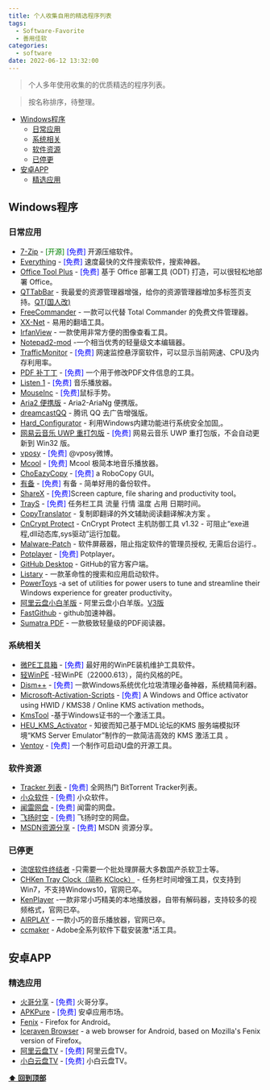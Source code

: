```yaml
---
title: 个人收集自用的精选程序列表
tags:
  - Software-Favorite
  - 善用佳软
categories:
  - software
date: 2022-06-12 13:32:00
---
```

> 个人多年使用收集的的优质精选的程序列表。

> 按名称排序，待整理。

- [Windows程序](#Windows程序)
  - [日常应用](#日常应用)
  - [系统相关](#系统相关)
  - [软件资源](#软件资源)
  - [已停更](#已停更)
- [安卓APP](#安卓APP)
  - [精选应用](#精选应用)
<!--more-->
## Windows程序

### 日常应用

- [7-Zip](https://sparanoid.com/lab/7z/) - <font color=#008000>[开源]</font> <font color=Blue>[免费]</font> 开源压缩软件。
- [Everything](https://www.voidtools.com/) - <font color=Blue>[免费]</font> 速度最快的文件搜索软件，搜索神器。 
- [Office Tool Plus](https://otp.landian.la/) -  <font color=Blue>[免费]</font> 基于 Office 部署工具 (ODT) 打造，可以很轻松地部署 Office。
- [QTTabBar](http://qttabbar.sourceforge.net/) - 我最爱的资源管理器增强，给你的资源管理器增加多标签页支持。[QT(国人改)](https://github.com/indiff/qttabbar)
- [FreeCommander](https://freecommander.com/) - 一款可以代替 Total Commander 的免费文件管理器。
- [XX-Net](https://github.com/XX-net/XX-Net) - 易用的翻墙工具。
- [IrfanView](https://www.irfanview.com/) - 一款使用非常方便的图像查看工具。
- [Notepad2-mod](https://xhmikosr.github.io/notepad2-mod/) -一个相当优秀的轻量级文本编辑器。
- [TrafficMonitor](https://github.com/zhongyang219/TrafficMonitor/) -  <font color=Blue>[免费]</font> 网速监控悬浮窗软件，可以显示当前网速、CPU及内存利用率。
- [PDF 补丁丁](https://www.cnblogs.com/pdfpatcher/) -  <font color=Blue>[免费]</font> 一个用于修改PDF文件信息的工具。
- [Listen 1](https://listen1.github.io/listen1/) -  <font color=Blue>[免费]</font> 音乐播放器。
- [MouseInc](https://github.com/shuax/MouseInc.Settings) -  <font color=Blue>[免费]</font>鼠标手势。
- [Aria2 便携版](https://www.52pojie.cn/thread-1662232-1-1.html) - Aria2-AriaNg  便携版。
- [dreamcastQQ](https://www.mefcl.com/tencentqq/288) - 腾讯 QQ 去广告增强版。
- [Hard_Configurator](https://bbs.kafan.cn/thread-2247913-1-1.html) - 利用Windows内建功能进行系统安全加固,。
- [网易云音乐 UWP 重打包版](https://github.com/JasonWei512/NetEase-Cloud-Music-UWP-Repack) -  <font color=Blue>[免费]</font> 网易云音乐 UWP 重打包版，不会自动更新到 Win32 版。
- [vposy](https://weibo.com/u/1112829033) -  <font color=Blue>[免费]</font> @vposy微博。
- [Mcool](https://mcool.appinn.me/) -  <font color=Blue>[免费]</font> Mcool 极简本地音乐播放器。
- [ChoEazyCopy](https://github.com/Cinchoo/ChoEazyCopy) -  <font color=Blue>[免费]</font> a RoboCopy GUI。
- [有备](https://github.com/Hellager/mission-backup) -  <font color=Blue>[免费]</font> 有备 - 简单好用的备份软件。
- [ShareX](https://github.com/ShareX/ShareX) -  <font color=Blue>[免费]</font>Screen capture, file sharing and productivity tool。
- [TrayS](https://github.com/cgbsmy/TrayS) -  <font color=Blue>[免费]</font> 任务栏工具 流量 行情 温度 占用 日期时间。
- [CopyTranslator](https://copytranslator.github.io/) - 复制即翻译的外文辅助阅读翻译解决方案 。
- [CnCrypt Protect](https://bbs.kafan.cn/thread-2208209-1-1.html) - CnCrypt Protect 主机防御工具 v1.32 - 可阻止“exe进程,dll动态库,sys驱动”运行加载。
- [Malware-Patch](https://github.com/the1812/Malware-Patch) - 软件屏蔽器，阻止指定软件的管理员授权, 无需后台运行.。
- [Potplayer](https://wenlei.lanzout.com/b04aos4qh) - <font color=Blue>[免费]</font> Potplayer。
- [GitHub Desktop](https://windows.github.com/) - GitHub的官方客户端。
- [Listary](http://www.listary.com/) - 一款革命性的搜索和应用启动软件。
- [PowerToys](https://github.com/microsoft/PowerToys) -a set of utilities for power users to tune and streamline their Windows experience for greater productivity。
- [阿里云盘小白羊版](https://github.com/liupan1890/aliyunpan) - 阿里云盘小白羊版。[V3版](https://github.com/PingKuNet/aliyunpan)
- [FastGithub](https://github.com/dotnetcore/FastGithub) - github加速神器。
- [Sumatra PDF](https://www.sumatrapdfreader.org) - 一款极致轻量级的PDF阅读器。

### 系统相关

- [微PE工具箱](http://www.wepe.com.cn/) -  <font color=Blue>[免费]</font> 最好用的WinPE装机维护工具软件。
- [轻WinPE](https://bbs.pcbeta.com/viewthread-1938283-1-1.html) -轻WinPE（22000.613），简约风格的PE。
- [Dism++](https://github.com/Chuyu-Team/Dism-Multi-language) -  <font color=Blue>[免费]</font> 一款Windows系统优化垃圾清理必备神器，系统精简利器。
- [Microsoft-Activation-Scripts](https://github.com/massgravel/Microsoft-Activation-Scripts) -  <font color=Blue>[免费]</font> A Windows and Office activator using HWID / KMS38 / Online KMS activation methods。
- [KmsTool](https://github.com/laomms/KmsTool) -基于Windows证书的一个激活工具。
- [HEU_KMS_Activator](https://github.com/zbezj/HEU_KMS_Activator) - 知彼而知己基于MDL论坛的KMS 服务端模拟环境“KMS Server Emulator”制作的一款简洁高效的 KMS 激活工具 。
- [Ventoy](https://www.ventoy.net) -  <font color=Blue>[免费]</font> 一个制作可启动U盘的开源工具。

### 软件资源

- [Tracker 列表](https://trackerslist.com/#/zh) -  <font color=Blue>[免费]</font> 全网热门 BitTorrent Tracker列表。
- [小众软件](https://www.appinn.com/) -  <font color=Blue>[免费]</font> 小众软件。
- [闻雷网盘](http://wenlei.ysepan.com/) -  <font color=Blue>[免费]</font> 闻雷的网盘。
- [飞扬时空](http://iyoung.ysepan.com/) -  <font color=Blue>[免费]</font> 飞扬时空的网盘。
- [MSDN资源分享](https://msdn.sjjzm.com/) -  <font color=Blue>[免费]</font> MSDN 资源分享。

### 已停更

- [流氓软件终结者](https://liwei2.com/2015/11/27/378.html) -只需要一个批处理屏蔽大多数国产杀软卫士等。
- [CHKen Tray Clock（简称 KClock）](http://www.chken.com/) - 任务栏时间增强工具，仅支持到Win7，不支持Windows10，官网已卒。
- [KenPlayer](http://www.chken.com/) -一款非常小巧精美的本地播放器，自带有解码器，支持较多的视频格式，官网已卒。
- [AIRPLAY](https://doiyes.com) - 一款小巧的音乐播放器，官网已卒。
- [ccmaker](https://official-ccmaker.com) - Adobe全系列软件下载安装激*活工具。

## 安卓APP

### 精选应用

- [火哥分享](https://www.firepx.com/) -  <font color=Blue>[免费]</font> 火哥分享。
- [APKPure](https://apkpure.com/cn/app) -  <font color=Blue>[免费]</font> 安卓应用市场。
- [Fenix](https://github.com/mozilla-mobile/fenix) - Firefox for Android。
- [Iceraven Browser](https://github.com/fork-maintainers/iceraven-browser/) - a web browser for Android, based on Mozilla's Fenix version of Firefox。
- [阿里云盘TV](https://aliyunpantv.gitlab.io/) -  <font color=Blue>[免费]</font> 阿里云盘TV。
- [小白云盘TV](https://crazynoby.github.io/) -  <font color=Blue>[免费]</font> 小白云盘TV。

**[⬆ 回到顶部](#Windows程序)**
